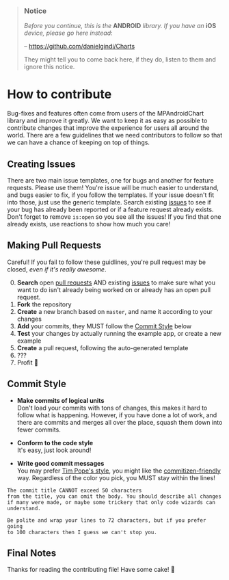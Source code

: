 > ### Notice
> *Before you continue, this is the* **ANDROID** *library. If you have an* **iOS** *device, please go here instead*:
> 
> – https://github.com/danielgindi/Charts
> 
> They might tell you to come back here, if they do, listen to them and ignore this notice.

# How to contribute
Bug-fixes and features often come from users of the MPAndroidChart library and improve it greatly. We want to keep it as easy as possible to contribute changes that improve the experience for users all around the world. There are a few guidelines that we need contributors to follow so that we can have a chance of keeping on top of things.

## Creating Issues

There are two main issue templates, one for bugs and another for feature requests. Please use them! You're issue will be much easier to understand, and bugs easier to fix, if you follow the templates. If your issue doesn't fit into those, just use the generic template.
Search existing [issues] to see if your bug has already been reported or if a feature request already exists. Don't forget to remove `is:open` so you see all the issues! If you find that one already exists, use reactions to show how much you care!

## Making Pull Requests

Careful! If you fail to follow these guidlines, you're pull request may be closed, *even if it's really awesome*. 

  0. **Search** open [pull requests] AND existing [issues] to make sure what you want to do isn't already being worked on or already has an open pull request.
  1. **Fork** the repository
  1. **Create** a new branch based on `master`, and name it according to your changes
  1. **Add** your commits, they MUST follow the [Commit Style](#commit-style) below
  1. **Test** your changes by actually running the example app, or create a new example
  1. **Create** a pull request, following the auto-generated template
  1. ???
  1. Profit :money_with_wings:
  


## Commit Style

  * **Make commits of logical units**  
  Don't load your commits with tons of changes, this makes it hard to follow what is happening. However, if you have done a lot of work, and there are commits and merges all over the place, squash them down into fewer commits.
  
  * **Conform to the code style**  
  It's easy, just look around!
  
  * **Write good commit messages**  
  You may prefer [Tim Pope's style], you might like the [commitizen-friendly] way. Regardless of the color you pick, you MUST stay within the lines!  
  ```
The commit title CANNOT exceed 50 characters
from the title, you can omit the body. You should describe all changes
if many were made, or maybe some trickery that only code wizards can
understand.

Be polite and wrap your lines to 72 characters, but if you prefer going
to 100 characters then I guess we can't stop you.
```

## Final Notes

Thanks for reading the contributing file! Have some cake! :cake:

[issues]: https://github.com/PhilJay/MPAndroidChart/issues
[pull requests]: https://github.com/PhilJay/MPAndroidChart/pulls
[GitHub Desktop]: https://desktop.github.com/
[Tim Pope's style]: https://tbaggery.com/2008/04/19/a-note-about-git-commit-messages.html
[commitizen-friendly]: https://github.com/commitizen/cz-cli
